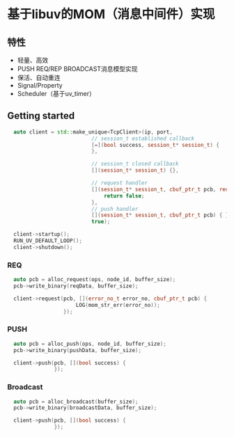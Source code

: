 # <b>基于libuv的MOM（消息中间件）实现</b>

## <b>特性</b>
* 轻量、高效
* PUSH REQ/REP BROADCAST消息模型实现
* 保活、自动重连
* Signal/Property
* Scheduler（基于uv_timer）

## <b>Getting started</b>
```c++
  auto client = std::make_unique<TcpClient>(ip, port,
	                       // session_t established callback
	                       [=](bool success, session_t* session_t) {
	                       },

	                       // session_t closed callback
	                       [](session_t* session_t) {},

	                       // request handler
	                       [](session_t* session_t, cbuf_ptr_t pcb, req_cb_t cb) {
		                       return false;
	                       },
	                       // push handler
	                       [](session_t* session_t, cbuf_ptr_t pcb) { },
	                       true);

  client->startup();
  RUN_UV_DEFAULT_LOOP();
  client->shutdown();
```
### <b>REQ</b>
```c++
  auto pcb = alloc_request(ops, node_id, buffer_size);
  pcb->write_binary(reqData, buffer_size);

  client->request(pcb, [](error_no_t error_no, cbuf_ptr_t pcb) {
                      LOG(mom_str_err(error_no));
                  });
```

### <b>PUSH</b>
```c++
  auto pcb = alloc_push(ops, node_id, buffer_size);
  pcb->write_binary(pushData, buffer_size);

  client->push(pcb, [](bool success) {
               });
```
               
### <b>Broadcast</b>
```c++
  auto pcb = alloc_broadcast(buffer_size);
  pcb->write_binary(broadcastData, buffer_size);

  client->push(pcb, [](bool success) {
               });
```
